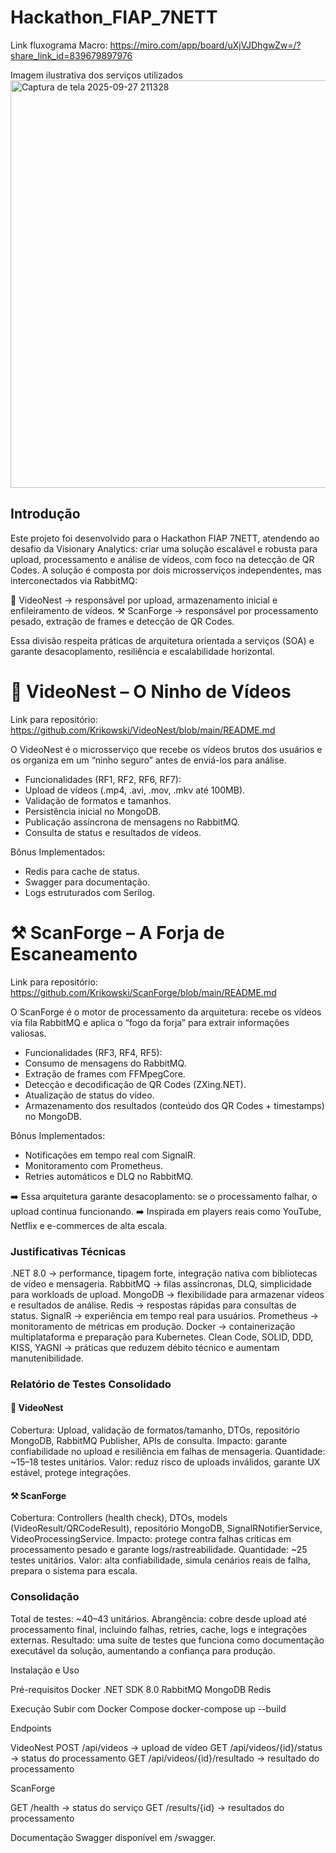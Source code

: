 # Hackathon_FIAP_7NETT

Link fluxograma Macro: https://miro.com/app/board/uXjVJDhgwZw=/?share_link_id=839679897976

Imagem ilustrativa dos serviços utilizados
<img width="720" height="652" alt="Captura de tela 2025-09-27 211328" src="https://github.com/user-attachments/assets/1a564642-ceee-4080-b947-5085a3f5c859" />


## Introdução

Este projeto foi desenvolvido para o Hackathon FIAP 7NETT, atendendo ao desafio da Visionary Analytics: criar uma solução escalável e robusta para upload, processamento e análise de vídeos, com foco na detecção de QR Codes.
A solução é composta por dois microsserviços independentes, mas interconectados via RabbitMQ:

🪺 VideoNest → responsável por upload, armazenamento inicial e enfileiramento de vídeos.
⚒️ ScanForge → responsável por processamento pesado, extração de frames e detecção de QR Codes.

Essa divisão respeita práticas de arquitetura orientada a serviços (SOA) e garante desacoplamento, resiliência e escalabilidade horizontal.

# 🪺 VideoNest – O Ninho de Vídeos
Link para repositório: https://github.com/Krikowski/VideoNest/blob/main/README.md

O VideoNest é o microsserviço que recebe os vídeos brutos dos usuários e os organiza em um “ninho seguro” antes de enviá-los para análise.

- Funcionalidades (RF1, RF2, RF6, RF7):
- Upload de vídeos (.mp4, .avi, .mov, .mkv até 100MB).
- Validação de formatos e tamanhos.
- Persistência inicial no MongoDB.
- Publicação assíncrona de mensagens no RabbitMQ.
- Consulta de status e resultados de vídeos.

Bônus Implementados:
- Redis para cache de status.
- Swagger para documentação.
- Logs estruturados com Serilog.

# ⚒️ ScanForge – A Forja de Escaneamento
Link para repositório: https://github.com/Krikowski/ScanForge/blob/main/README.md

O ScanForge é o motor de processamento da arquitetura: recebe os vídeos via fila RabbitMQ e aplica o “fogo da forja” para extrair informações valiosas.

- Funcionalidades (RF3, RF4, RF5):
- Consumo de mensagens do RabbitMQ.
- Extração de frames com FFMpegCore.
- Detecção e decodificação de QR Codes (ZXing.NET).
- Atualização de status do vídeo.
- Armazenamento dos resultados (conteúdo dos QR Codes + timestamps) no MongoDB.

Bônus Implementados:
- Notificações em tempo real com SignalR.
- Monitoramento com Prometheus.
- Retries automáticos e DLQ no RabbitMQ.

➡️ Essa arquitetura garante desacoplamento: se o processamento falhar, o upload continua funcionando.
➡️ Inspirada em players reais como YouTube, Netflix e e-commerces de alta escala.

### Justificativas Técnicas

.NET 8.0 → performance, tipagem forte, integração nativa com bibliotecas de vídeo e mensageria.
RabbitMQ → filas assíncronas, DLQ, simplicidade para workloads de upload.
MongoDB → flexibilidade para armazenar vídeos e resultados de análise.
Redis → respostas rápidas para consultas de status.
SignalR → experiência em tempo real para usuários.
Prometheus → monitoramento de métricas em produção.
Docker → containerização multiplataforma e preparação para Kubernetes.
Clean Code, SOLID, DDD, KISS, YAGNI → práticas que reduzem débito técnico e aumentam manutenibilidade.

### Relatório de Testes Consolidado
#### 🪺 VideoNest
Cobertura: Upload, validação de formatos/tamanho, DTOs, repositório MongoDB, RabbitMQ Publisher, APIs de consulta.
Impacto: garante confiabilidade no upload e resiliência em falhas de mensageria.
Quantidade: ~15–18 testes unitários.
Valor: reduz risco de uploads inválidos, garante UX estável, protege integrações.

#### ⚒️ ScanForge
Cobertura: Controllers (health check), DTOs, models (VideoResult/QRCodeResult), repositório MongoDB, SignalRNotifierService, VideoProcessingService.
Impacto: protege contra falhas críticas em processamento pesado e garante logs/rastreabilidade.
Quantidade: ~25 testes unitários.
Valor: alta confiabilidade, simula cenários reais de falha, prepara o sistema para escala.

### Consolidação

Total de testes: ~40–43 unitários.
Abrangência: cobre desde upload até processamento final, incluindo falhas, retries, cache, logs e integrações externas.
Resultado: uma suíte de testes que funciona como documentação executável da solução, aumentando a confiança para produção.

Instalação e Uso

Pré-requisitos
Docker
.NET SDK 8.0
RabbitMQ
MongoDB
Redis

Execução
Subir com Docker Compose
docker-compose up --build

Endpoints

VideoNest
POST /api/videos → upload de vídeo
GET /api/videos/{id}/status → status do processamento
GET /api/videos/{id}/resultado → resultado do processamento


ScanForge

GET /health → status do serviço
GET /results/{id} → resultados do processamento

Documentação
Swagger disponível em /swagger.
